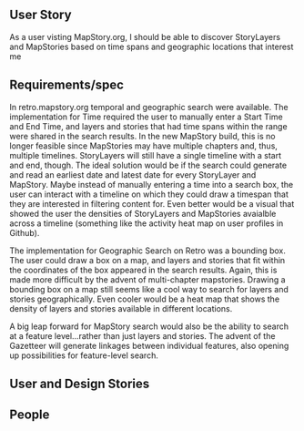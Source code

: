 ## User Story

As a user visting MapStory.org, I should be able to discover StoryLayers and MapStories based on time spans and geographic locations that interest me

## Requirements/spec

In retro.mapstory.org temporal and geographic search were available. The implementation for Time required the user to manually enter a Start Time and End Time, and layers and stories that had time spans within the range were shared in the search results. In the new MapStory build, this is no longer feasible since MapStories may have multiple chapters and, thus, multiple timelines. StoryLayers will still have a single timeline with a start and end, though. The ideal solution would be if the search could generate and read an earliest date and latest date for every StoryLayer and MapStory. Maybe instead of manually entering a time into a search box, the user can interact with a timeline on which they could draw a timespan that they are interested in filtering content for. Even better would be a visual that showed the user the densities of StoryLayers and MapStories avaialble across a timeline (something like the activity heat map on user profiles in Github).

The implementation for Geographic Search on Retro was a bounding box. The user could draw a box on a map, and layers and stories that fit within the coordinates of the box appeared in the search results. Again, this is made more difficult by the advent of multi-chapter mapstories. Drawing a bounding box on a map still seems like a cool way to search for layers and stories geographically. Even cooler would be a heat map that shows the density of layers and stories available in different locations.

A big leap forward for MapStory search would also be the ability to search at a feature level...rather than just layers and stories. The advent of the Gazetteer will generate linkages between individual features, also opening up possibilities for feature-level search.

## User and Design Stories

## People
